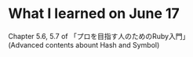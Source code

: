 # What I learned on June 17

Chapter 5.6, 5.7 of 「プロを目指す人のためのRuby入門」  
(Advanced contents abount Hash and Symbol)

